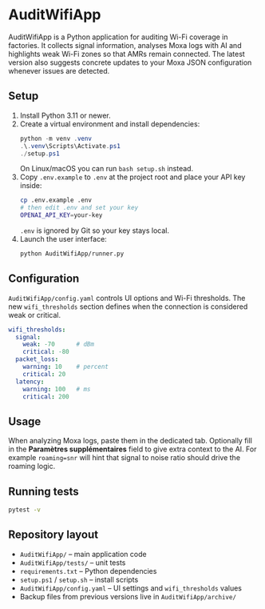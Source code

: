# AuditWifiApp

AuditWifiApp is a Python application for auditing Wi-Fi coverage in factories. It collects signal information, analyses Moxa logs with AI and highlights weak Wi-Fi zones so that AMRs remain connected. The latest version also suggests concrete updates to your Moxa JSON configuration whenever issues are detected.

## Setup

1. Install Python 3.11 or newer.
2. Create a virtual environment and install dependencies:
   ```powershell
   python -m venv .venv
   .\.venv\Scripts\Activate.ps1
   ./setup.ps1
   ```
   On Linux/macOS you can run `bash setup.sh` instead.
3. Copy `.env.example` to `.env` at the project root and place your API key inside:
   ```bash
   cp .env.example .env
   # then edit .env and set your key
   OPENAI_API_KEY=your-key
   ```
   `.env` is ignored by Git so your key stays local.
4. Launch the user interface:
   ```bash
   python AuditWifiApp/runner.py
   ```

## Configuration

`AuditWifiApp/config.yaml` controls UI options and Wi-Fi thresholds. The new
`wifi_thresholds` section defines when the connection is considered weak or
critical.

```yaml
wifi_thresholds:
  signal:
    weak: -70      # dBm
    critical: -80
  packet_loss:
    warning: 10    # percent
    critical: 20
  latency:
    warning: 100   # ms
    critical: 200
```

## Usage

When analyzing Moxa logs, paste them in the dedicated tab. Optionally fill in
the **Paramètres supplémentaires** field to give extra context to the AI. For
example `roaming=snr` will hint that signal to noise ratio should drive the
roaming logic.

## Running tests

```bash
pytest -v
```

## Repository layout

- `AuditWifiApp/` – main application code
- `AuditWifiApp/tests/` – unit tests
- `requirements.txt` – Python dependencies
- `setup.ps1` / `setup.sh` – install scripts
- `AuditWifiApp/config.yaml` – UI settings and `wifi_thresholds` values
- Backup files from previous versions live in `AuditWifiApp/archive/`
